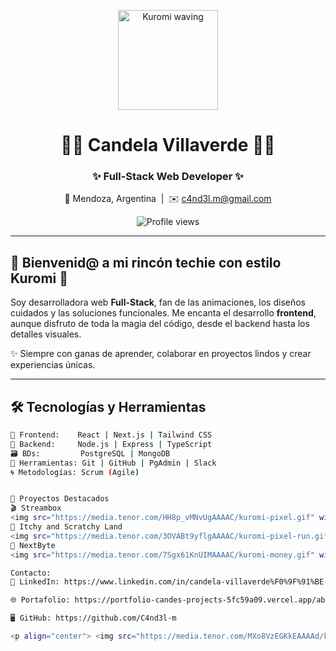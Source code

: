 <p align="center">
  <img src="https://media.tenor.com/UfVr-L_gvt4AAAAd/kuromi.gif" alt="Kuromi waving" width="160"/>
</p>

<h1 align="center">💜👾 Candela Villaverde 👾💜</h1>
<h3 align="center">✨ Full-Stack Web Developer ✨</h3>

<p align="center">📍 Mendoza, Argentina &nbsp;|&nbsp; ✉️ <a href="mailto:c4nd3l.m@gmail.com">c4nd3l.m@gmail.com</a></p>

<p align="center">
  <img src="https://komarev.com/ghpvc/?username=C4nd3l-m&color=ff69b4&style=flat-square" alt="Profile views" />
</p>

---

## 🖤 Bienvenid@ a mi rincón techie con estilo Kuromi 💜  

Soy desarrolladora web **Full-Stack**, fan de las animaciones, los diseños cuidados y las soluciones funcionales. Me encanta el desarrollo **frontend**, aunque disfruto de toda la magia del código, desde el backend hasta los detalles visuales.

✨ Siempre con ganas de aprender, colaborar en proyectos lindos y crear experiencias únicas.

---

## 🛠️ Tecnologías y Herramientas  

```bash
💅 Frontend:    React | Next.js | Tailwind CSS  
🧠 Backend:     Node.js | Express | TypeScript  
🗃️ BDs:         PostgreSQL | MongoDB  
🧰 Herramientas: Git | GitHub | PgAdmin | Slack  
🌀 Metodologías: Scrum (Agile)


🌟 Proyectos Destacados
🎬 Streambox
<img src="https://media.tenor.com/HH8p_vMNvUgAAAAC/kuromi-pixel.gif" width="60" align="right" /> App para visualizar pelis y gestionarlas como una pro. 🧪 `HTML | CSS | Bootstrap | Node.js | Express | MongoDB`
🎢 Itchy and Scratchy Land
<img src="https://media.tenor.com/3OVABt9yflgAAAAC/kuromi-pixel-run.gif" width="60" align="right" /> Sistema de turnos para parque de diversiones. 🎡 `TypeScript | React | CSS | Express | SQL`
🛒 NextByte
<img src="https://media.tenor.com/7Sgx61KnUIMAAAAC/kuromi-money.gif" width="60" align="right" /> E-commerce tech con diseño y funcionalidad moderna. 🛍️ `React | TypeScript | Next.js | Tailwind CSS`

Contacto:
💼 LinkedIn: https://www.linkedin.com/in/candela-villaverde%F0%9F%91%BE-0a9027318/

🌐 Portafolio: https://portfolio-candes-projects-5fc59a09.vercel.app/about

🖥️ GitHub: https://github.com/C4nd3l-m

<p align="center"> <img src="https://media.tenor.com/MXo8VzEGKkEAAAAd/kuromi-stars.gif" width="120" /> </p> <p align="center">Gracias por visitar mi perfil 🖤 ¡Construyamos algo hermoso juntos! ✨</p> ```
